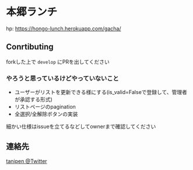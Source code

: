 # 本郷ランチ
hp: https://hongo-lunch.herokuapp.com/gacha/

## Conrtibuting
forkした上で `develop` にPRを出してください

### やろうと思っているけどやっていないこと
- ユーザーがリストを更新できる様にする(is_valid=Falseで登録して、管理者が承認する形式)
- リストページのpagination
- 全選択/全解除ボタンの実装

細かい仕様はissueを立てるなどしてownerまで確認してください

## 連絡先
[tanipen @Twitter](https://twitter.com/tanipen_3163)
